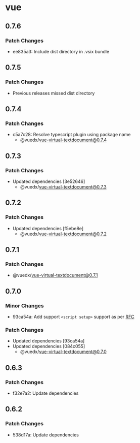 # vue

## 0.7.6

### Patch Changes

- ee835a3: Include dist directory in .vsix bundle

## 0.7.5

### Patch Changes

- Previous releases missed dist directory

## 0.7.4

### Patch Changes

- c5a7c28: Resolve typescript plugin using package name
  - @vuedx/vue-virtual-textdocument@0.7.4

## 0.7.3

### Patch Changes

- Updated dependencies [3e52646]
  - @vuedx/vue-virtual-textdocument@0.7.3

## 0.7.2

### Patch Changes

- Updated dependencies [f5ebe8e]
  - @vuedx/vue-virtual-textdocument@0.7.2

## 0.7.1

### Patch Changes

- @vuedx/vue-virtual-textdocument@0.7.1

## 0.7.0

### Minor Changes

- 93ca54a: Add support `<script setup>` support as per [RFC](https://github.com/vuejs/rfcs/pull/227)

### Patch Changes

- Updated dependencies [93ca54a]
- Updated dependencies [084c055]
  - @vuedx/vue-virtual-textdocument@0.7.0

## 0.6.3

### Patch Changes

- f32e7a2: Update dependencies

## 0.6.2

### Patch Changes

- 538d17a: Update dependencies
